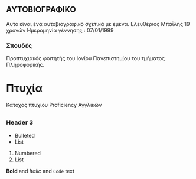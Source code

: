 ## ΑΥΤΟΒΙΟΓΡΑΦΙΚΟ 

Αυτό είναι ένα αυτοβιογραφικό σχετικά με εμένα.
Ελευθέριος Μπαΐλης 
19 χρονών
Ημερομηνία γέννησης : 07/01/1999



### Σπουδές 

Προπτυχιακός φοιτητής του Ιονίου Πανεπιστημίου του τμήματος Πληροφορικής.






# Πτυχία 

Κάτοχος πτυχίου Proficiency Αγγλικών 
## 
### Header 3

- Bulleted
- List

1. Numbered
2. List

**Bold** and _Italic_ and `Code` text


